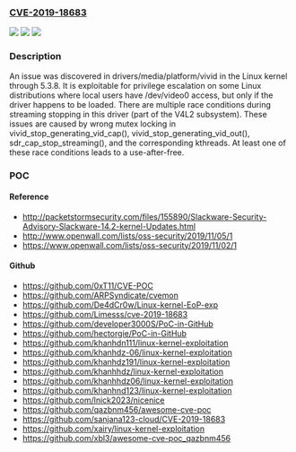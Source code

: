 ### [CVE-2019-18683](https://cve.mitre.org/cgi-bin/cvename.cgi?name=CVE-2019-18683)
![](https://img.shields.io/static/v1?label=Product&message=n%2Fa&color=blue)
![](https://img.shields.io/static/v1?label=Version&message=n%2Fa&color=blue)
![](https://img.shields.io/static/v1?label=Vulnerability&message=n%2Fa&color=brighgreen)

### Description

An issue was discovered in drivers/media/platform/vivid in the Linux kernel through 5.3.8. It is exploitable for privilege escalation on some Linux distributions where local users have /dev/video0 access, but only if the driver happens to be loaded. There are multiple race conditions during streaming stopping in this driver (part of the V4L2 subsystem). These issues are caused by wrong mutex locking in vivid_stop_generating_vid_cap(), vivid_stop_generating_vid_out(), sdr_cap_stop_streaming(), and the corresponding kthreads. At least one of these race conditions leads to a use-after-free.

### POC

#### Reference
- http://packetstormsecurity.com/files/155890/Slackware-Security-Advisory-Slackware-14.2-kernel-Updates.html
- http://www.openwall.com/lists/oss-security/2019/11/05/1
- https://www.openwall.com/lists/oss-security/2019/11/02/1

#### Github
- https://github.com/0xT11/CVE-POC
- https://github.com/ARPSyndicate/cvemon
- https://github.com/De4dCr0w/Linux-kernel-EoP-exp
- https://github.com/Limesss/cve-2019-18683
- https://github.com/developer3000S/PoC-in-GitHub
- https://github.com/hectorgie/PoC-in-GitHub
- https://github.com/khanhdn111/linux-kernel-exploitation
- https://github.com/khanhdz-06/linux-kernel-exploitation
- https://github.com/khanhdz191/linux-kernel-exploitation
- https://github.com/khanhhdz/linux-kernel-exploitation
- https://github.com/khanhhdz06/linux-kernel-exploitation
- https://github.com/khanhnd123/linux-kernel-exploitation
- https://github.com/lnick2023/nicenice
- https://github.com/qazbnm456/awesome-cve-poc
- https://github.com/sanjana123-cloud/CVE-2019-18683
- https://github.com/xairy/linux-kernel-exploitation
- https://github.com/xbl3/awesome-cve-poc_qazbnm456

